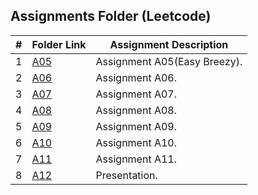 ##  Assignments Folder (Leetcode)

|   #   | Folder Link | Assignment Description |
| :---: | ----------- | ---------------------- |
|  1    | [A05](https://github.com/Sudhir0228/4883-Programming_Techniques_Ray/tree/main/Assignments/Leetcode/A05)| Assignment A05(Easy Breezy). |
|  2    | [A06](https://github.com/Sudhir0228/4883-Programming_Techniques_Ray/tree/main/Assignments/Leetcode/A06)| Assignment A06. |
|  3    | [A07](https://github.com/Sudhir0228/4883-Programming_Techniques_Ray/tree/main/Assignments/Leetcode/A07)| Assignment A07. |
|  4    | [A08](https://github.com/Sudhir0228/4883-Programming_Techniques_Ray/tree/main/Assignments/Leetcode/A08)| Assignment A08. |
|  5    | [A09](https://github.com/Sudhir0228/4883-Programming_Techniques_Ray/tree/main/Assignments/Leetcode/A09)| Assignment A09. |
|  6    | [A10](https://github.com/Sudhir0228/4883-Programming_Techniques_Ray/tree/main/Assignments/Leetcode/A10)| Assignment A10. |
|  7    | [A11](https://github.com/Sudhir0228/4883-Programming_Techniques_Ray/tree/main/Assignments/Leetcode/A11)| Assignment A11. |
|  8    | [A12](https://github.com/Sudhir0228/4883-Programming_Techniques_Ray/tree/main/Assignments/Leetcode/12-P01)| Presentation. |





